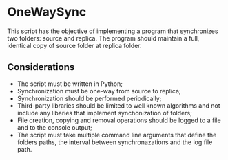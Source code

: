 # OneWaySync

This script has the objective of implementing a program that synchronizes two folders: source and
replica. The program should maintain a full, identical copy of source
folder at replica folder.

## Considerations

- The script must be written in Python;
- Synchronization must be one-way from source to replica;
- Synchronization should be performed periodically;
- Third-party libraries should be limited to well known algorithms and not include any libaries that implement synchonization of folders;
- File creation, copying and removal operations should be logged to a file and to the console output;
- The script must take multiple command line arguments that define the folders paths, the interval between synchronazations and the log file path.

